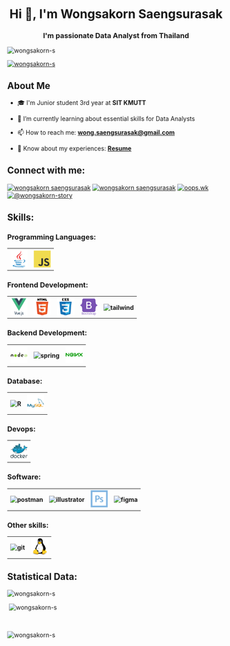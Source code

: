 <h1 align="center">Hi 👋, I'm Wongsakorn Saengsurasak</h1>
<h3 align="center">I'm passionate Data Analyst from Thailand</h3>

<p align="left"> <img src="https://komarev.com/ghpvc/?username=wongsakorn-s&label=Profile%20views&color=0e75b6&style=flat" alt="wongsakorn-s" /> </p>

<p align="left"> <a href="https://github.com/ryo-ma/github-profile-trophy"><img src="https://github-profile-trophy.vercel.app/?username=wongsakorn-s" alt="wongsakorn-s" /></a> </p>

<h2 align="left">About Me</h2>


- 🎓 I'm Junior student 3rd year at **SIT KMUTT**

- 🌱 I’m currently learning about essential skills for Data Analysts

- 📫 How to reach me: **wong.saengsurasak@gmail.com**

- 📄 Know about my experiences: **[Resume](https://www.canva.com/design/DAEbD8paWeA/adPRJcwedoBv9udBKohKFQ/edit?utm_content=DAEbD8paWeA&utm_campaign=designshare&utm_medium=link2&utm_source=sharebutton)**

<h2 align="left">Connect with me:</h2>
<p align="left">
<a href="https://www.linkedin.com/in/wongsakornstory/" target="blank"><img align="center" src="https://raw.githubusercontent.com/rahuldkjain/github-profile-readme-generator/master/src/images/icons/Social/linked-in-alt.svg" alt="wongsakorn saengsurasak" height="30" width="40" /></a>
<a href="https://www.facebook.com/wongsakorn.saengsurasak/" target="blank"><img align="center" src="https://raw.githubusercontent.com/rahuldkjain/github-profile-readme-generator/master/src/images/icons/Social/facebook.svg" alt="wongsakorn saengsurasak" height="30" width="40" /></a>
<a href="https://instagram.com/oops.wk" target="blank"><img align="center" src="https://raw.githubusercontent.com/rahuldkjain/github-profile-readme-generator/master/src/images/icons/Social/instagram.svg" alt="oops.wk" height="30" width="40" /></a>
<a href="https://medium.com/@wongsakorn-story" target="blank"><img align="center" src="https://raw.githubusercontent.com/rahuldkjain/github-profile-readme-generator/master/src/images/icons/Social/medium.svg" alt="@wongsakorn-story" height="30" width="40" /></a>
</p>

<h2 align="left">Skills:</h2>
<p align="left">
<h3 align="left">Programming Languages:</h3>
<table>
<tr>
<th><img src="https://raw.githubusercontent.com/devicons/devicon/master/icons/java/java-original.svg" alt="java" width="40" height="40"/> </th>
<th><img src="https://raw.githubusercontent.com/devicons/devicon/master/icons/javascript/javascript-original.svg" alt="javascript" width="40" height="40"/> </th>
</tr>
</table>

<h3 align="left">Frontend Development:</h3>
<table>
<tr>
<th><img src="https://raw.githubusercontent.com/devicons/devicon/master/icons/vuejs/vuejs-original-wordmark.svg" alt="vuejs" width="40" height="40"/> </th>
<th><img src="https://raw.githubusercontent.com/devicons/devicon/master/icons/html5/html5-original-wordmark.svg" alt="html5" width="40" height="40"/> </th>
<th><img src="https://raw.githubusercontent.com/devicons/devicon/master/icons/css3/css3-original-wordmark.svg" alt="css3" width="40" height="40"/> </th>
<th><img src="https://raw.githubusercontent.com/devicons/devicon/master/icons/bootstrap/bootstrap-plain-wordmark.svg" alt="bootstrap" width="40" height="40"/> </th>
<th><img src="https://www.vectorlogo.zone/logos/tailwindcss/tailwindcss-icon.svg" alt="tailwind" width="40" height="40"/> </th>
</tr>
</table>

<h3 align="left">Backend Development:</h3>
<table>
<tr>
<th><img src="https://raw.githubusercontent.com/devicons/devicon/master/icons/nodejs/nodejs-original-wordmark.svg" alt="nodejs" width="40" height="40"/> </th>
<th><img src="https://www.vectorlogo.zone/logos/springio/springio-icon.svg" alt="spring" width="40" height="40"/> </th>
<th><img src="https://raw.githubusercontent.com/devicons/devicon/master/icons/nginx/nginx-original.svg" alt="nginx" width="40" height="40"/> </th>
</tr>
</table>

<h3 align="left">Database:</h3>
<table>
<tr>
<th><img src="https://www.vectorlogo.zone/logos/r-project/r-project-icon.svg" alt="R" width="40" height="40"/> </th>
<th><img src="https://raw.githubusercontent.com/devicons/devicon/master/icons/mysql/mysql-original-wordmark.svg" alt="mysql" width="40" height="40"/> </th>
</tr>
</table>

<h3 align="left">Devops:</h3>
<table>
<tr>
<th><img src="https://raw.githubusercontent.com/devicons/devicon/master/icons/docker/docker-original-wordmark.svg" alt="docker" width="40" height="40"/> </th>
</tr>
</table>

<h3 align="left">Software:</h3>
<table>
<tr>
<th><img src="https://www.vectorlogo.zone/logos/getpostman/getpostman-icon.svg" alt="postman" width="40" height="40"/> </th>
<th><img src="https://www.vectorlogo.zone/logos/adobe_illustrator/adobe_illustrator-icon.svg" alt="illustrator" width="40" height="40"/> </th>
<th><img src="https://raw.githubusercontent.com/devicons/devicon/master/icons/photoshop/photoshop-line.svg" alt="photoshop" width="40" height="40"/> </th>
<th><img src="https://www.vectorlogo.zone/logos/figma/figma-icon.svg" alt="figma" width="40" height="40"/> </th>
</tr>
</table>

<h3 align="left">Other skills:</h3>
<table>
<tr>
<th><img src="https://www.vectorlogo.zone/logos/git-scm/git-scm-icon.svg" alt="git" width="40" height="40"/> </th>
<th><img src="https://raw.githubusercontent.com/devicons/devicon/master/icons/linux/linux-original.svg" alt="linux" width="40" height="40"/></th>
</tr>
</table>
</p>

<h2 align="left">Statistical Data:</h2>

<p><img align="left" src="https://github-readme-stats.vercel.app/api/top-langs?username=wongsakorn-s&show_icons=true&locale=en&layout=compact" alt="wongsakorn-s"/></p>
<br>
<p>&nbsp;<img align="center" src="https://github-readme-stats.vercel.app/api?username=wongsakorn-s&show_icons=true&locale=en" alt="wongsakorn-s" /></p>
<br>
<p><img align="center" src="https://github-readme-streak-stats.herokuapp.com/?user=wongsakorn-s&" alt="wongsakorn-s" /></p>
